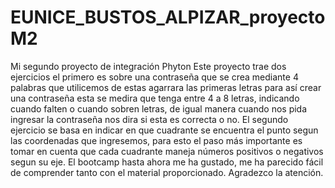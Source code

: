 # EUNICE_BUSTOS_ALPIZAR_proyectoM2
Mi segundo proyecto de integración Phyton
Este proyecto trae dos ejercicios el primero es sobre una contraseña que se crea mediante 4 palabras que utilicemos de estas agarrara las primeras letras para así crear una contraseña esta se medira que tenga entre 4 a 8 letras, indicando cuando falten o cuando sobren letras, de igual manera cuando nos pida ingresar la contraseña nos dira si esta es correcta o no.
El segundo ejercicio se basa en indicar en que cuadrante se encuentra el punto segun las coordenadas que ingresemos, para esto el paso más importante es tomar en cuenta que cada cuadrante maneja números positivos o negativos segun su eje.
El bootcamp hasta ahora me ha gustado, me ha parecido fácil de comprender tanto con el material proporcionado. Agradezco la atención.